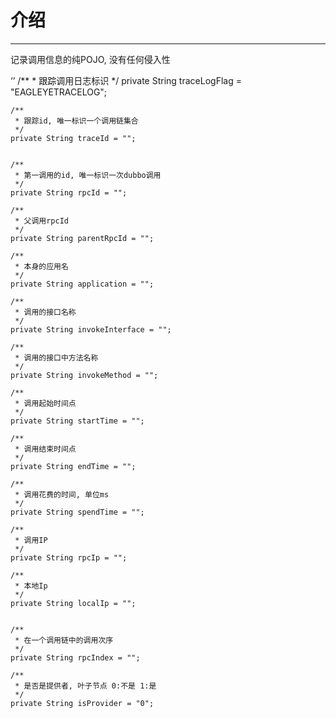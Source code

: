 # 介绍

----

记录调用信息的纯POJO, 没有任何侵入性

‘’
	/**
	 * 跟踪调用日志标识
	 */
	private String traceLogFlag = "EAGLEYETRACELOG";

	/**
	 * 跟踪id, 唯一标识一个调用链集合
	 */
	private String traceId = "";
	

	/**
	 * 第一调用的id, 唯一标识一次dubbo调用
	 */
	private String rpcId = "";
	
	/**
	 * 父调用rpcId
	 */
	private String parentRpcId = "";
	
	/**
	 * 本身的应用名
	 */
	private String application = "";
	
	/**
	 * 调用的接口名称
	 */
	private String invokeInterface = "";
	
	/**
	 * 调用的接口中方法名称
	 */
	private String invokeMethod = "";
	
	/**
	 * 调用起始时间点
	 */
	private String startTime = "";
	
	/**
	 * 调用结束时间点
	 */
	private String endTime = "";
	
	/**
	 * 调用花费的时间, 单位ms
	 */
	private String spendTime = "";
	
	/**
	 * 调用IP
	 */
	private String rpcIp = "";
	
	/**
	 * 本地Ip
	 */
	private String localIp = "";
	
	
	/**
	 * 在一个调用链中的调用次序
	 */
	private String rpcIndex = "";
	
	/**
	 * 是否是提供者, 叶子节点 0:不是 1:是
	 */
	private String isProvider = "0";